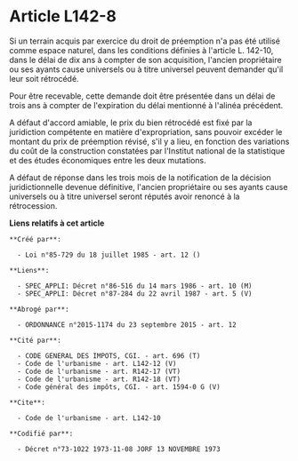 # Article L142-8

Si un terrain acquis par exercice du droit de préemption n'a pas été utilisé comme espace naturel, dans les conditions
définies à l'article L. 142-10, dans le délai de dix ans à compter de son acquisition, l'ancien propriétaire ou ses ayants
cause universels ou à titre universel peuvent demander qu'il leur soit rétrocédé. 

Pour être recevable, cette demande doit être présentée dans un délai de trois ans à compter de l'expiration du délai
mentionné à l'alinéa précédent. 

A défaut d'accord amiable, le prix du bien rétrocédé est fixé par la juridiction compétente en matière d'expropriation, sans
pouvoir excéder le montant du prix de préemption révisé, s'il y a lieu, en fonction des variations du coût de la construction
constatées par l'Institut national de la statistique et des études économiques entre les deux mutations. 

A défaut de réponse dans les trois mois de la notification de la décision juridictionnelle devenue définitive, l'ancien
propriétaire ou ses ayants cause universels ou à titre universel seront réputés avoir renoncé à la rétrocession.

**Liens relatifs à cet article**

	**Créé par**:

	  - Loi n°85-729 du 18 juillet 1985 - art. 12 ()

	**Liens**:

	  - SPEC_APPLI: Décret n°86-516 du 14 mars 1986 - art. 10 (M)
	  - SPEC_APPLI: Décret n°87-284 du 22 avril 1987 - art. 5 (V)

	**Abrogé par**:

	  - ORDONNANCE n°2015-1174 du 23 septembre 2015 - art. 12

	**Cité par**:

	  - CODE GENERAL DES IMPOTS, CGI. - art. 696 (T)
	  - Code de l'urbanisme - art. L142-12 (V)
	  - Code de l'urbanisme - art. R142-17 (VT)
	  - Code de l'urbanisme - art. R142-18 (VT)
	  - Code général des impôts, CGI. - art. 1594-0 G (V)

	**Cite**:

	  - Code de l'urbanisme - art. L142-10

	**Codifié par**:

	  - Décret n°73-1022 1973-11-08 JORF 13 NOVEMBRE 1973

